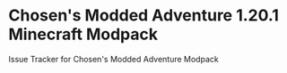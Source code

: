 # Chosen's Modded Adventure 1.20.1 Minecraft Modpack
Issue Tracker for Chosen's Modded Adventure Modpack
